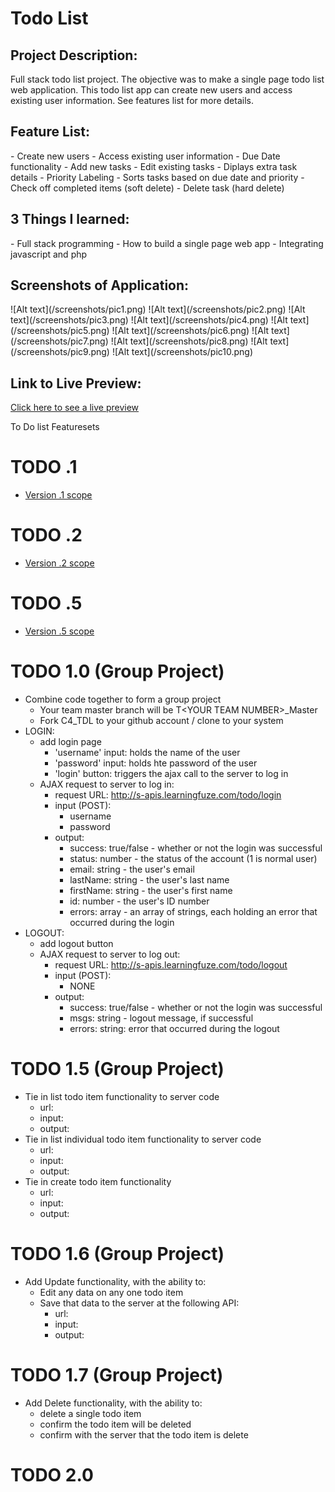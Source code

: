 <h1>Todo List</h1>

<h2>Project Description:</h2>
Full stack todo list project.  The objective was to make a single page todo list web application.
This todo list app can create new users and access existing user information.  See features list for
more details.

<h2>Feature List:</h2>
- Create new users
- Access existing user information
- Due Date functionality
- Add new tasks
- Edit existing tasks
- Diplays extra task details
- Priority Labeling
- Sorts tasks based on due date and priority
- Check off completed items (soft delete)
- Delete task (hard delete)

<h2>3 Things I learned:</h2>
 - Full stack programming
 - How to build a single page web app
 - Integrating javascript and php


<h2>Screenshots of Application:</h2>
   ![Alt text](/screenshots/pic1.png)
   ![Alt text](/screenshots/pic2.png)
   ![Alt text](/screenshots/pic3.png)
   ![Alt text](/screenshots/pic4.png)
   ![Alt text](/screenshots/pic5.png)
   ![Alt text](/screenshots/pic6.png)
   ![Alt text](/screenshots/pic7.png)
   ![Alt text](/screenshots/pic8.png)
   ![Alt text](/screenshots/pic9.png)
   ![Alt text](/screenshots/pic10.png)

<h2>Link to Live Preview:</h2>
<a href="http://jasonekstrom.com/TDL" target="_blank">Click here to see a live preview</a>







To Do list Featuresets

# TODO .1
- <a href="https://github.com/Learning-Fuze/TDL/tree/v.1">Version .1 scope</a>

# TODO .2
- <a href="https://github.com/Learning-Fuze/TDL/tree/v.2">Version .2 scope</a>

# TODO .5
- <a href="https://github.com/Learning-Fuze/TDL/tree/v.5">Version .5 scope</a>

# TODO 1.0 (Group Project)
- Combine code together to form a group project
    - Your team master branch will be T&lt;YOUR TEAM NUMBER&gt;_Master
    - Fork C4_TDL to your github account / clone to your system
- LOGIN:
    - add login page
        - 'username' input: holds the name of the user
        - 'password' input: holds hte password of the user
        - 'login' button: triggers the ajax call to the server to log in
    - AJAX request to server to log in:
        - request URL: http://s-apis.learningfuze.com/todo/login
        - input (POST):
            - username
            - password
        - output:
            - success: true/false - whether or not the login was successful
            - status:  number - the status of the account (1 is normal user)
            - email: string - the user's email
            - lastName: string - the user's last name
            - firstName: string - the user's first name
            - id: number - the user's ID number
            - errors: array - an array of strings, each holding an error that occurred during the login
- LOGOUT:
    - add logout button
    - AJAX request to server to log out:
        - request URL: http://s-apis.learningfuze.com/todo/logout
        - input (POST):
            - NONE
        - output:
            - success: true/false - whether or not the login was successful
            - msgs: string - logout message, if successful
            - errors: string: error that occurred during the logout

# TODO 1.5 (Group Project)
- Tie in list todo item functionality to server code
    - url:
    - input:
    - output:
- Tie in list individual todo item functionality to server code
    - url:
    - input:
    - output:
- Tie in create todo item functionality
    - url:
    - input:
    - output:

# TODO 1.6 (Group Project)
- Add Update functionality, with the ability to:
    - Edit any data on any one todo item
    - Save that data to the server at the following API:
        - url:
        - input:
        - output:

# TODO 1.7 (Group Project)
- Add Delete functionality, with the ability to:
    - delete a single todo item
    - confirm the todo item will be deleted
    - confirm with the server that the todo item is delete

# TODO 2.0


